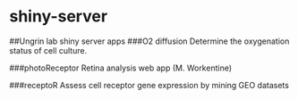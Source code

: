 # shiny-server
##Ungrin lab shiny server apps
###O2 diffusion
Determine the oxygenation status of cell culture.

###photoReceptor
Retina analysis web app (M. Workentine)

###receptoR
Assess cell receptor gene expression by mining GEO datasets
